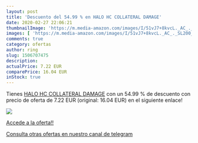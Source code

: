 ```yaml
---
layout: post
title: 'Descuento del 54.99 % en HALO HC COLLATERAL DAMAGE'
date: 2020-02-27 22:06:21
thumbnailImage: 'https://m.media-amazon.com/images/I/51vJ7+8kvcL._AC_._SL200_.jpg'
images: [ 'https://m.media-amazon.com/images/I/51vJ7+8kvcL._AC_._SL200_.jpg' ]
comments: true
category: ofertas
author: ring
slug: 1506707475
description:
actualPrice: 7.22 EUR
comparePrice: 16.04 EUR
inStock: true
---
```


Tienes [HALO HC COLLATERAL DAMAGE](https://www.amazon.es/dp/1506707475/?tag=redken-21) con un 54.99 % de descuento con precio de oferta de 7.22 EUR (original: 16.04 EUR) en el siguiente enlace!

[![](https://m.media-amazon.com/images/I/51vJ7+8kvcL._AC_._SL200_.jpg)](https://www.amazon.es/dp/1506707475/?tag=redken-21)

[Accede a la oferta!!](https://www.amazon.es/dp/1506707475/?tag=redken-21)

[Consulta otras ofertas en nuestro canal de telegram](https://t.me/s/ofertas25)
